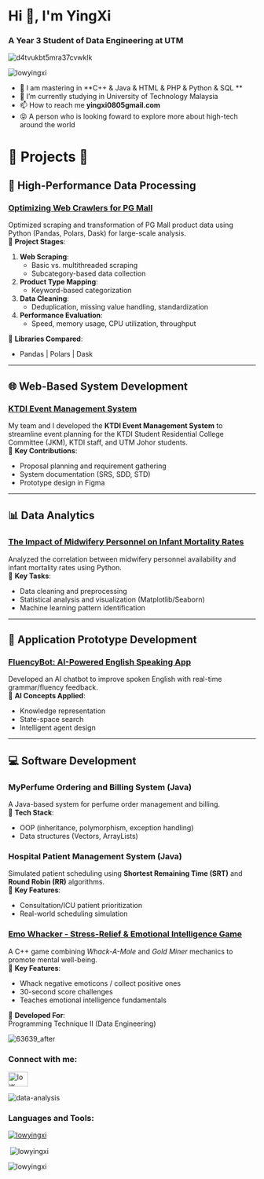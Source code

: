 <h1>Hi 👋, I'm YingXi</h1>
<h3 align="left">A Year 3 Student of Data Engineering at UTM</h3>


![d4tvukbt5mra37cvwklk](https://user-images.githubusercontent.com/129196789/230538573-84448167-0eab-4b45-953d-33f8af5fbc37.gif)


<p align="left"> <img src="https://komarev.com/ghpvc/?username=lowyingxi&label=Profile%20views&color=0e75b6&style=flat" alt="lowyingxi" /> </p>


- 🌱 I am mastering in **C++ & Java & HTML & PHP & Python & SQL **
- 🔭 I’m currently studying in University of Technology Malaysia
- 📫 How to reach me **yingxi0805gmail.com**
- 😝 A person who is looking foward to explore more about high-tech around the world

# 📝 Projects 📝
## 🚀 High-Performance Data Processing
### [Optimizing Web Crawlers for PG Mall](https://github.com/drshahizan/HPDP/tree/main/2425/project/p1/GroupD)
Optimized scraping and transformation of PG Mall product data using Python (Pandas, Polars, Dask) for large-scale analysis.  
🔹 **Project Stages**:  
1. **Web Scraping**:  
   - Basic vs. multithreaded scraping  
   - Subcategory-based data collection  
2. **Product Type Mapping**:  
   - Keyword-based categorization  
3. **Data Cleaning**:  
   - Deduplication, missing value handling, standardization  
4. **Performance Evaluation**:  
   - Speed, memory usage, CPU utilization, throughput  

🔹 **Libraries Compared**:  
- Pandas | Polars | Dask  

---
## 🌐 Web-Based System Development
### [KTDI Event Management System](https://github.com/drshahizan/software-engineering/tree/main/project/project/sec01/curiousity)
My team and I developed the **KTDI Event Management System** to streamline event planning for the KTDI Student Residential College Committee (JKM), KTDI staff, and UTM Johor students.  
🔹 **Key Contributions**:  
- Proposal planning and requirement gathering  
- System documentation (SRS, SDD, STD)  
- Prototype design in Figma  

---

## 📊 Data Analytics
### [The Impact of Midwifery Personnel on Infant Mortality Rates](https://github.com/lowyingxi/Data-Analytics-Programming)
Analyzed the correlation between midwifery personnel availability and infant mortality rates using Python.  
🔹 **Key Tasks**:  
- Data cleaning and preprocessing  
- Statistical analysis and visualization (Matplotlib/Seaborn)  
- Machine learning pattern identification  

---

## 🤖 Application Prototype Development
### [FluencyBot: AI-Powered English Speaking App](https://github.com/lowyingxi/FluencyBot-AI-Powered-English-Speaking-App-)
Developed an AI chatbot to improve spoken English with real-time grammar/fluency feedback.  
🔹 **AI Concepts Applied**:  
- Knowledge representation  
- State-space search  
- Intelligent agent design  

---

## 💻 Software Development
### MyPerfume Ordering and Billing System (Java)
A Java-based system for perfume order management and billing.  
🔹 **Tech Stack**:  
- OOP (inheritance, polymorphism, exception handling)  
- Data structures (Vectors, ArrayLists)  

### Hospital Patient Management System (Java)
Simulated patient scheduling using **Shortest Remaining Time (SRT)** and **Round Robin (RR)** algorithms.  
🔹 **Key Features**:  
- Consultation/ICU patient prioritization  
- Real-world scheduling simulation
  
### [Emo Whacker - Stress-Relief & Emotional Intelligence Game](https://github.com/lowyingxi/EmoWhackerGame)
A C++ game combining *Whack-A-Mole* and *Gold Miner* mechanics to promote mental well-being.  
🌟 **Key Features**:  
- Whack negative emoticons / collect positive ones  
- 30-second score challenges  
- Teaches emotional intelligence fundamentals  

🔹 **Developed For**:  
Programming Technique II (Data Engineering)

![63639_after](https://user-images.githubusercontent.com/129196789/230540835-7a2d7854-ab44-4155-95df-c9c3e165ede8.gif)


<h3 align="left">Connect with me:</h3>
<p align="left">
<a href="https://www.linkedin.com/in/low-ying-xi-075a00260/" target="blank"><img align="center" src="https://raw.githubusercontent.com/rahuldkjain/github-profile-readme-generator/master/src/images/icons/Social/linked-in-alt.svg" alt="low ying xi" height="30" width="40" /></a>
</p>

![data-analysis](https://user-images.githubusercontent.com/129196789/230539615-828accac-b662-4161-83b7-22c3cfeef437.gif)

<h3 align="left">Languages and Tools:</h3>

<p></p>
<p align="left"> <a href="https://github.com/ryo-ma/github-profile-trophy"><img src="https://github-profile-trophy.vercel.app/?username=lowyingxi" alt="lowyingxi" /></a> </p>
<p>&nbsp;<img align="center" src="https://github-readme-stats.vercel.app/api?username=lowyingxi&show_icons=true&locale=en" alt="lowyingxi" /></p>

<p><img align="center" src="https://github-readme-streak-stats.herokuapp.com/?user=lowyingxi&" alt="lowyingxi" /></p>

